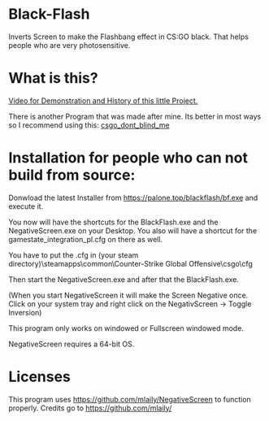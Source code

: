# Black-Flash

Inverts Screen to make the Flashbang effect in CS:GO black. That helps people who are very photosensitive.

# What is this?

<a href="https://www.youtube.com/watch?v=i2IFOx_gSKs" target="_blank">Video for Demonstration and History of this little Project.</a>

There is another Program that was made after mine. Its better in most ways so I recommend using this:
<a href="https://github.com/dev7355608">csgo_dont_blind_me</a>

 # Installation for people who can not build from source:

Donwload the latest Installer from https://palone.top/blackflash/bf.exe and execute it. 

You now will have the shortcuts for the BlackFlash.exe and the NegativeScreen.exe on your Desktop. You also will have a shortcut for the gamestate_integration_pl.cfg on there as well.

You have to put the .cfg in (your steam directory)\steamapps\common\Counter-Strike Global Offensive\csgo\cfg

Then start the NegativeScreen.exe and after that the BlackFlash.exe.

(When you start NegativeScreen it will make the Screen Negative once. Click on your system tray and right click on the NegativScreen -> Toggle Inversion)

This program only works on windowed or Fullscreen windowed mode.

NegativeScreen requires a 64-bit OS.

# Licenses

This program uses https://github.com/mlaily/NegativeScreen to function properly. Credits go to https://github.com/mlaily/
